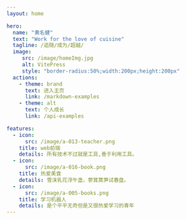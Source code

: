 ```yaml
---
layout: home

hero:
  name: "黄名健"
  text: "Work for the love of cuisine"
  tagline: /追随/成为/超越/
  image:
     src: /image/homeImg.jpg
     alt: VitePress
     style: "border-radius:50%;width:200px;height:200px"
  actions:
    - theme: brand
      text: 进入主页
      link: /markdown-examples
    - theme: alt
      text: 个人成长
      link: /api-examples

features:
  - icon: 
      src: /image/a-013-teacher.png
    title: web前端
    details: 所有技术不过就是工具,善于利用工具。
  - icon: 
      src: /image/a-016-book.png
    title: 热爱美食
    details: 雪沫乳花浮午盏，蓼茸蒿笋试春盘。
  - icon: 
      src: /image/a-005-books.png
    title: 学习机器人
    details: 是个平平无奇但是又很热爱学习的青年
---
```

<!-- 
<script setup>
import home from './.vitepress/components/home.vue';
</script>

<home /> -->

